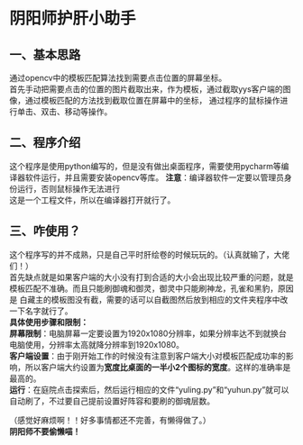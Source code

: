 # 阴阳师护肝小助手
## 一、基本思路 
通过opencv中的模板匹配算法找到需要点击位置的屏幕坐标。  
首先手动把需要点击的位置的图片截取出来，作为模板，通过截取yys客户端的图像，通过模板匹配的方法找到截取位置在屏幕中的坐标，
通过程序的鼠标操作进行单击、双击、移动等操作。
## 二、程序介绍  
这个程序是使用python编写的，但是没有做出桌面程序，需要使用pycharm等编译器软件运行，并且需要安装opencv等库。
**注意**：编译器软件一定要以管理员身份运行，否则鼠标操作无法进行  
这是一个工程文件，所以在编译器打开就行了。 
## 三、咋使用？  
这个程序写的并不成熟，只是自己平时肝绘卷的时候玩玩的。（认真就输了，大佬们！）  
首先缺点就是如果客户端的大小没有打到合适的大小会出现比较严重的问题，就是模板匹配不准确。而且只能刷御魂和御灵，御灵中只能刷神龙，孔雀和黑豹，原因是
白藏主的模板图没有截，需要的话可以自截图然后放到相应的文件夹程序中改一下名字就行了。   
**具体使用步骤和限制：**  
**屏幕限制**：电脑屏幕一定要设置为1920x1080分辨率，如果分辨率达不到就换台电脑使用，分辨率太高就降分辨率到1920x1080。  
**客户端设置**：由于刚开始工作的时候没有注意到客户端大小对模板匹配成功率的影响，所以客户端大约设置为**宽度比桌面的一半小2个图标的宽度**。这样的准确率是
最高的。  
**运行**：在庭院点击探索后，然后运行相应的文件“yuling.py”和“yuhun.py”就可以自动刷了，不过要自己提前设置好阵容和要刷的御魂层数。 

（感觉好麻烦啊！！好多事情都还不完善，有懒得做了。）  
**阴阳师不要偷懒喵！**
